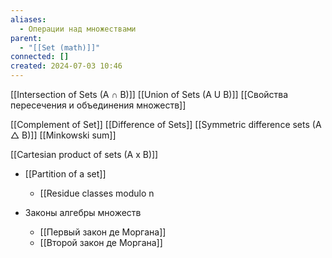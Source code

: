 ```yaml
---
aliases:
  - Операции над множествами
parent:
  - "[[Set (math)]]"
connected: []
created: 2024-07-03 10:46
---
```


[[Intersection of Sets (A ∩ B)]]
[[Union of Sets (A U B)]]
[[Свойства пересечения и объединения множеств]]

[[Complement of Set]]
[[Difference of Sets]]
[[Symmetric difference sets (A △ B)]]
[[Minkowski sum]]

[[Cartesian product of sets (A x B)]]
- [[Partition of a set]]
	- [[Residue classes modulo n

- Законы алгебры множеств
	- [[Первый закон де Моргана]]
	- [[Второй закон де Моргана]]